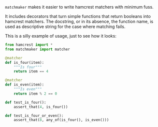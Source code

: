 ``matchmaker`` makes it easier to write hamcrest matchers with minimum fuss.

It includes decorators that turn simple functions that return booleans
into hamcrest matchers. The docstring, or in its absence, the function
name, is used as descriptive string for the case where matching fails.

This is a silly example of usage, just to see how it looks:

```python
from hamcrest import *
from matchmaker import matcher

@matcher
def is_four(item):
    """Is four"""
    return item == 4

@matcher
def is_even(item):
    """Is even"""
    return item % 2 == 0

def test_is_four():
    assert_that(4, is_four())

def test_is_four_or_even():
    assert_that(8, any_of(is_four(), is_even()))
```
